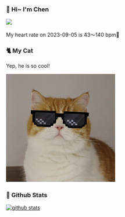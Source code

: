 ### 👋 Hi~ I'm Chen 

![](https://komarev.com/ghpvc/?username=z1cheng&style=flat)

My heart rate on 2023-09-05 is 43～140 bpm💖

### 🐈 My Cat
Yep, he is so cool!

<img src="/images/mycat.jpg" width="300px" />

### 🧐 Github Stats
[![github stats](https://github-readme-stats.vercel.app/api?username=z1cheng&show_icons=true&theme=default)](https://github.com/anuraghazra/github-readme-stats)

